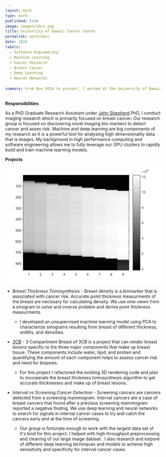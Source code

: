 ```yaml
---
layout: work
type: work
published: true
image: images/uhcc.jpg
title: University of Hawaii Cancer Center
permalink: work/uhcc
date: 2019
labels:
  - Software Engineering
  - Machine Learning
  - Cancer Research
  - Breast Cancer
  - Deep Learning
  - Neural Networks
  
summary: From Nov 2018 to present, I worked at the University of Hawaii Cancer Center in the Shepherd Research Lab(SRL) as a PhD graduate research assistant.
---
```


__Responsibilities__

As a PhD Graduate Research Assistant under [John Shepherd](https://shepherdresearchlab.org/about/our-team/john-shepherd/) PhD, I conduct imaging research which is primarily focused on breast cancer. Our research group is focused on discovering novel imaging bio-markers to detect cancer and asses risk.  Machine and deep learning are big components of my research as it is a powerful tool for analysing high dimensionality data that is images.  My background in high performance computing and software engineering allows me to fully leverage our GPU clusters to rapidly build and train machine learning models.  


**Projects**

<div class="ui images">
  <img class="ui image medium right floated round image" src="../images/real_processed_sinogram.png">
</div>

- _Breast Thickness Tomosynthesis_ - Breast density is a biomarker that is associated with cancer risk.  Accurate point thickness measurments of the breast are necissary for calculating density.  We use nine views from a sinogram to solve and inverse problem and derive point thickness measurments.   

    - I developed an unsupervised machine learning model using PCA to characterize sinograms resulting from breast of different thickness, widths, and densities.  
- _[3CB](https://3cb.shepherdresearchlab.org/)_ - 3 Compartment Breast of 3CB is a project that can render breast lesions specific to the three major components that make  up breast tissue.  These components include water, lipid, and protien and quantifying the amount of each component helps to assess cancer risk and need for biopsies.
    - For this project I refactored the existing 3D rendering code and plan to incorperate the breast thickness tomosynthesis algorithm to get accurate thicknesses and make up of breast lesions.    
- _Interval vs Screening Cancer Detection_ - Screening cancers are cancers detected from a screening mammogram.  Interval cancers are a case of breast cancers that found after a previous screening mammogram reported a negative finding.  We use deep learning and neural networks to search for signals in interval cancer cases to try and catch the cancers early and at the time of screening.
    - Our group is fortunate enough to work with the largest data set of it's kind for this project.  I helped with high throughput preprocessing and cleaning of our large image dataset .  I also research and exlpore of different deep learning techniques and models to acheive high sensetivity and specificity for interval cancer cases. 